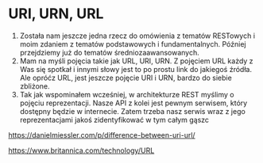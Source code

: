 # URI, URN, URL

1. Została nam jeszcze jedna rzecz do omówienia z tematów RESTowych i moim zdaniem z tematów podstawowych i fundamentalnych. Później przejdziemy już do tematów średniozaawansowanych.
2. Mam na myśli pojęcia takie jak URL, URI, URN. Z pojęciem URL każdy z Was się spotkał i innymi słowy jest to po prostu link do jakiegoś źródła. Ale opróćz URL, jest jeszcze pojęcie URI i URN, bardzo do siebie zbliżone. 
3. Tak jak wspominałem wcześniej, w architekturze REST myślimy o pojęciu reprezentacji. Nasze API z kolei jest pewnym serwisem, który dostępny będzie w internecie. Zatem trzeba nasz serwis wraz z jego reprezentacjami jakoś zidentyfikować w tym całym gąszc




https://danielmiessler.com/p/difference-between-uri-url/

https://www.britannica.com/technology/URL